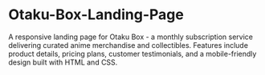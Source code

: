 # Otaku-Box-Landing-Page
A responsive landing page for Otaku Box - a monthly subscription service delivering curated anime merchandise and collectibles. Features include product details, pricing plans, customer testimonials, and a mobile-friendly design built with HTML and CSS.
